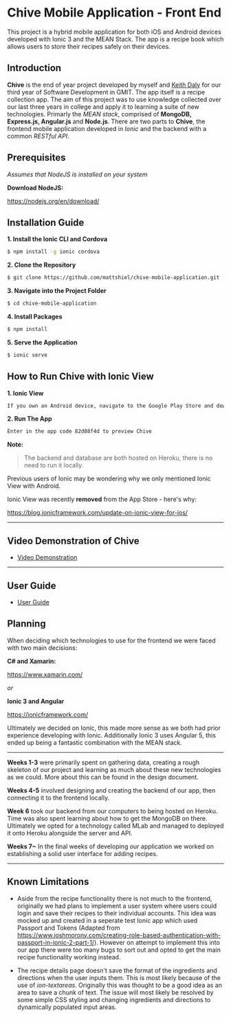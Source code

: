 # Chive Mobile Application - Front End

This project is a hybrid mobile application for both iOS and Android devices developed with Ionic 3 and the MEAN Stack. The app is a recipe book which allows users to store their recipes safely on their devices.

## Introduction
**Chive** is the end of year project developed by myself and [Keith Daly](https://github.com/dalykeith) for our third year of Software Development in GMIT. The app itself is a recipe collection app. The aim of this project was to use knowledge collected over our last three years in college and apply it to learning a suite of new technologies. Primarly the *MEAN stack*, comprised of **MongoDB, Express.js, Angular.js** and **Node.js**. There are two parts to **Chive**, the frontend mobile application developed in *Ionic* and the backend with a common *RESTful API*.


## Prerequisites 

*Assumes that NodeJS is installed on your system*

**Download NodeJS:**

https://nodejs.org/en/download/


## Installation Guide

**1. Install the Ionic CLI and Cordova**
```bash
$ npm install -g ionic cordova
```

**2. Clone the Repository**
```bash
$ git clone https://github.com/mattshiel/chive-mobile-application.git
```
**3. Navigate into the Project Folder**

```bash
$ cd chive-mobile-application
```

**4. Install Packages**

```bash
$ npm install
```

**5. Serve the Application**

```bash
$ ionic serve
```

## How to Run Chive with Ionic View

**1. Ionic View**
```bash
If you own an Android device, navigate to the Google Play Store and download the Ionic View app.
```

**2. Run The App**
```bash
Enter in the app code 82d08f4d to preview Chive
```


**Note:**
> The backend and database are both hosted on Heroku, there is no need to run it locally. 
  
Previous users of Ionic may be wondering why we only mentioned Ionic View with Android.

Ionic View was recently **removed** from the App Store - here's why:

https://blog.ionicframework.com/update-on-ionic-view-for-ios/

---


## Video Demonstration of Chive

* [Video Demonstration](https://youtu.be/BlfHFeUla3U)


---


## User Guide

* [User Guide](https://drive.google.com/open?id=1JmS99y8YvKyNVi0hMqiQ5ZiJ0Az5V-ge)


## Planning

When deciding which technologies to use for the frontend we were faced with two main decisions:


**C# and Xamarin:**

https://www.xamarin.com/

*or*

**Ionic 3 and Angular**

https://ionicframework.com/


Ultimately we decided on Ionic, this made more sense as we both had prior experience developing with Ionic. Additionally Ionic 3 uses Angular 5, this ended up being a fantastic combination with the MEAN stack.

---

**Weeks 1-3** were primarily spent on gathering data, creating a rough skeleton of our project and learning as much about these new technologies as we could. More about this can be found in the design document.


**Weeks 4-5** involved designing and creating the backend of our app, then connecting it to the frontend locally.


**Week 6** took our backend from our computers to being hosted on Heroku. Time was also spent learning about how to get the MongoDB on there. Ultimately we opted for a technology called MLab and managed to deployed it onto Heroku alongside the server and API.


**Weeks 7~** In the final weeks of developing our application we worked on establishing a solid user interface for adding recipes.

---


## Known Limitations

* Aside from the recipe functionality there is not much to the frontend, originally we had plans to implement a user system where users could login and save their recipes to their individual accounts. This idea was mocked up and created in a seperate test Ionic app which used Passport and Tokens (Adapted from https://www.joshmorony.com/creating-role-based-authentication-with-passport-in-ionic-2-part-1/). However on attempt to implement this into our app there were too many bugs to sort out and opted to get the main recipe functionality working instead.

* The recipe details page doesn't save the format of the ingredients and directions when the user inputs them. This is most likely because of the use of *ion-textareas*. Originally this was thought to be a good idea as an area to save a chunk of text. The issue will most likely be resolved by some simple CSS styling and changing ingredients and directions to dynamically populated input areas.




